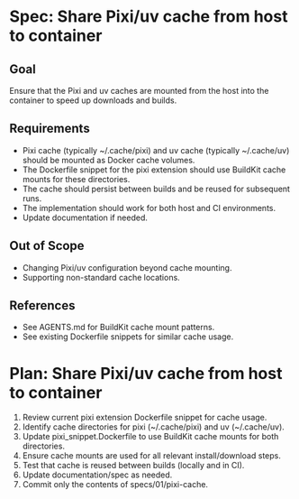 # Spec: Share Pixi/uv cache from host to container

## Goal
Ensure that the Pixi and uv caches are mounted from the host into the container to speed up downloads and builds.

## Requirements
- Pixi cache (typically ~/.cache/pixi) and uv cache (typically ~/.cache/uv) should be mounted as Docker cache volumes.
- The Dockerfile snippet for the pixi extension should use BuildKit cache mounts for these directories.
- The cache should persist between builds and be reused for subsequent runs.
- The implementation should work for both host and CI environments.
- Update documentation if needed.

## Out of Scope
- Changing Pixi/uv configuration beyond cache mounting.
- Supporting non-standard cache locations.

## References
- See AGENTS.md for BuildKit cache mount patterns.
- See existing Dockerfile snippets for similar cache usage.

# Plan: Share Pixi/uv cache from host to container

1. Review current pixi extension Dockerfile snippet for cache usage.
2. Identify cache directories for pixi (~/.cache/pixi) and uv (~/.cache/uv).
3. Update pixi_snippet.Dockerfile to use BuildKit cache mounts for both directories.
4. Ensure cache mounts are used for all relevant install/download steps.
5. Test that cache is reused between builds (locally and in CI).
6. Update documentation/spec as needed.
7. Commit only the contents of specs/01/pixi-cache.
